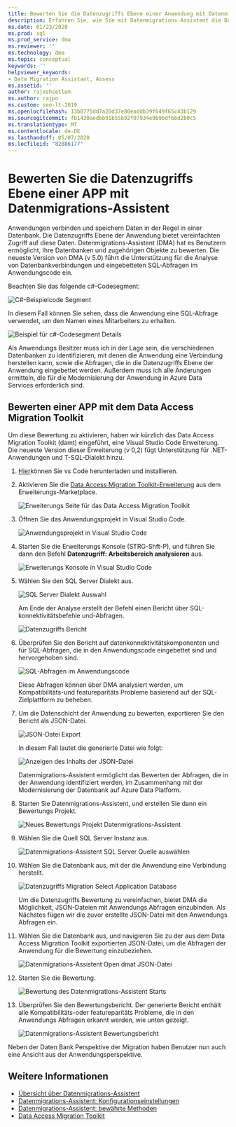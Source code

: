 ```yaml
---
title: Bewerten Sie die Datenzugriffs Ebene einer Anwendung mit Datenmigrations-Assistent
description: Erfahren Sie, wie Sie mit Datenmigrations-Assistent die Datenzugriffs Ebene einer Anwendung bewerten.
ms.date: 01/23/2020
ms.prod: sql
ms.prod_service: dma
ms.reviewer: ''
ms.technology: dma
ms.topic: conceptual
keywords: ''
helpviewer_keywords:
- Data Migration Assistant, Assess
ms.assetid: ''
author: rajeshsetlem
ms.author: rajpo
ms.custom: seo-lt-2019
ms.openlocfilehash: 13b0775dd7a20d37e80eaddb39f649f65c43b129
ms.sourcegitcommit: fb1430aedbb91b55b92f07934e9b9bdfbbd2b0c5
ms.translationtype: MT
ms.contentlocale: de-DE
ms.lasthandoff: 05/07/2020
ms.locfileid: "82886177"
---
```

# <a name="assess-an-apps-data-access-layer-with-data-migration-assistant"></a>Bewerten Sie die Datenzugriffs Ebene einer APP mit Datenmigrations-Assistent

Anwendungen verbinden und speichern Daten in der Regel in einer Datenbank. Die Datenzugriffs Ebene der Anwendung bietet vereinfachten Zugriff auf diese Daten. Datenmigrations-Assistent (DMA) hat es Benutzern ermöglicht, Ihre Datenbanken und zugehörigen Objekte zu bewerten. Die neueste Version von DMA (v 5.0) führt die Unterstützung für die Analyse von Datenbankverbindungen und eingebetteten SQL-Abfragen im Anwendungscode ein.

Beachten Sie das folgende c#-Codesegment:

![C#-Beispielcode Segment](../dma/media/dma-assess-app-data-layer/dma-sample-c-sharp-code-segment.png)

In diesem Fall können Sie sehen, dass die Anwendung eine SQL-Abfrage verwendet, um den Namen eines Mitarbeiters zu erhalten.

![Beispiel für c#-Codesegment Details](../dma/media/dma-assess-app-data-layer/dma-sample-c-sharp-code-detail.png)

Als Anwendungs Besitzer muss ich in der Lage sein, die verschiedenen Datenbanken zu identifizieren, mit denen die Anwendung eine Verbindung herstellen kann, sowie die Abfragen, die in die Datenzugriffs Ebene der Anwendung eingebettet werden. Außerdem muss ich alle Änderungen ermitteln, die für die Modernisierung der Anwendung in Azure Data Services erforderlich sind.

## <a name="assess-an-app-with-data-access-migration-toolkit"></a>Bewerten einer APP mit dem Data Access Migration Toolkit

Um diese Bewertung zu aktivieren, haben wir kürzlich das Data Access Migration Toolkit (damt) eingeführt, eine Visual Studio Code Erweiterung. Die neueste Version dieser Erweiterung (v 0,2) fügt Unterstützung für .NET-Anwendungen und T-SQL-Dialekt hinzu.

1. [Hier](https://code.visualstudio.com/download)können Sie vs Code herunterladen und installieren.
2. Aktivieren Sie die [Data Access Migration Toolkit-Erweiterung](https://marketplace.visualstudio.com/items?itemName=ms-databasemigration.data-access-migration-toolkit) aus dem Erweiterungs-Marketplace.

   ![Erweiterungs Seite für das Data Access Migration Toolkit](../dma/media/dma-assess-app-data-layer/dma-damt-extension-page.png)

3. Öffnen Sie das Anwendungsprojekt in Visual Studio Code.

   ![Anwendungsprojekt in Visual Studio Code](../dma/media/dma-assess-app-data-layer/dma-app-project-in-vscode.png)

4. Starten Sie die Erweiterungs Konsole (STRG-Shft-P), und führen Sie dann den Befehl **Datenzugriff: Arbeitsbereich analysieren** aus.

   ![Erweiterungs Konsole in Visual Studio Code](../dma/media/dma-assess-app-data-layer/dma-vscode-extension-console.png)

5. Wählen Sie den SQL Server Dialekt aus.

   ![SQL Server Dialekt Auswahl](../dma/media/dma-assess-app-data-layer/dma-sql-server-dialect.png)

   Am Ende der Analyse erstellt der Befehl einen Bericht über SQL-konnektivitätsbefehle und-Abfragen.

   ![Datenzugriffs Bericht](../dma/media/dma-assess-app-data-layer/dma-data-access-report.png)

6. Überprüfen Sie den Bericht auf datenkonnektivitätskomponenten und für SQL-Abfragen, die in den Anwendungscode eingebettet sind und hervorgehoben sind.

   ![SQL-Abfragen im Anwendungscode](../dma/media/dma-assess-app-data-layer/dma-sql-queries-in-app-code.png)

   Diese Abfragen können über DMA analysiert werden, um Kompatibilitäts-und featureparitäts Probleme basierend auf der SQL-Zielplattform zu beheben.

7. Um die Datenschicht der Anwendung zu bewerten, exportieren Sie den Bericht als JSON-Datei.

   ![JSON-Datei Export](../dma/media/dma-assess-app-data-layer/dma-json-file-export.png)

   In diesem Fall lautet die generierte Datei wie folgt:

   ![Anzeigen des Inhalts der JSON-Datei](../dma/media/dma-assess-app-data-layer/dma-json-file-contents.png)

   Datenmigrations-Assistent ermöglicht das Bewerten der Abfragen, die in der Anwendung identifiziert werden, im Zusammenhang mit der Modernisierung der Datenbank auf Azure Data Platform.

8. Starten Sie Datenmigrations-Assistent, und erstellen Sie dann ein Bewertungs Projekt.

   ![Neues Bewertungs Projekt Datenmigrations-Assistent](../dma/media/dma-assess-app-data-layer/dma-new-assessment-project.png)

9. Wählen Sie die Quell SQL Server Instanz aus.

   ![Datenmigrations-Assistent SQL Server Quelle auswählen](../dma/media/dma-assess-app-data-layer/dma-select-sql-source.png)

10. Wählen Sie die Datenbank aus, mit der die Anwendung eine Verbindung herstellt.

    ![Datenzugriffs Migration Select Application Database](../dma/media/dma-assess-app-data-layer/dma-select-app-database.png)

    Um die Datenzugriffs Bewertung zu vereinfachen, bietet DMA die Möglichkeit, JSON-Dateien mit Anwendungs Abfragen einzubinden. Als Nächstes fügen wir die zuvor erstellte JSON-Datei mit den Anwendungs Abfragen ein.

11. Wählen Sie die Datenbank aus, und navigieren Sie zu der aus dem Data Access Migration Toolkit exportierten JSON-Datei, um die Abfragen der Anwendung für die Bewertung einzubeziehen.

    ![Datenmigrations-Assistent Open dmat JSON-Datei](../dma/media/dma-assess-app-data-layer/dma-open-damt-json-file.png)

12. Starten Sie die Bewertung.

    ![Bewertung des Datenmigrations-Assistent Starts](../dma/media/dma-assess-app-data-layer/dma-start-assessment.png)

13. Überprüfen Sie den Bewertungsbericht. Der generierte Bericht enthält alle Kompatibilitäts-oder featureparitäts Probleme, die in den Anwendungs Abfragen erkannt werden, wie unten gezeigt.

    ![Datenmigrations-Assistent Bewertungsbericht](../dma/media/dma-assess-app-data-layer/dma-assessment-report.png)

Neben der Daten Bank Perspektive der Migration haben Benutzer nun auch eine Ansicht aus der Anwendungsperspektive.

## <a name="see-also"></a>Weitere Informationen

* [Übersicht über Datenmigrations-Assistent](../dma/dma-overview.md)
* [Datenmigrations-Assistent: Konfigurationseinstellungen](../dma/dma-configurationsettings.md)
* [Datenmigrations-Assistent: bewährte Methoden](../dma/dma-bestpractices.md)
* [Data Access Migration Toolkit](https://marketplace.visualstudio.com/items?itemName=ms-databasemigration.data-access-migration-toolkit)
